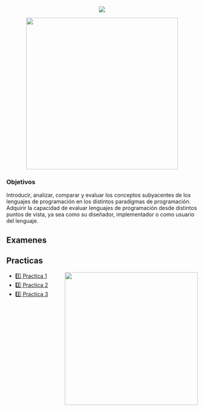 ﻿
<div align="center"> 
<img src="https://readme-typing-svg.demolab.com?font=Fira+Code&size=25&duration=1800&pause=1000&color=ff8000 &center=true&width=1000&lines=💻 Conceptos y Paradigmas de Lenguajes de Programación 💻"/>
</div>

<div width="400" align="center"> 
  <p><img  width="400" src="https://media.tenor.com/y0HnKKbCPAoAAAAM/duck-dancing-duck.gif"></p>

</div>


<h3>Objetivos</h3>
Introducir, analizar, comparar y evaluar los conceptos subyacentes de los lenguajes de programación en los
distintos paradigmas de programación.
Adquirir la capacidad de evaluar lenguajes de programación desde distintos puntos de vista, ya sea como
su diseñador, implementador o como usuario del lenguaje.



<h2>Examenes</h2>




<h2>Practicas</h2>

<p><img  width="350" align='right' src=https://media1.tenor.com/m/Xp7PDEWKhb8AAAAd/%D0%BA%D0%B8%D0%B1%D0%B5%D1%80%D0%BF%D0%B0%D0%BD%D0%BA.gif"></p>


- [1️⃣ Practica 1](/PRACTICA/Practica1/Practica1.md)
- [2️⃣ Practica 2](/PRACTICA/Practica2/Practica2.md)
- [3️⃣ Practica 3](/PRACTICA/Practica3/Practica3.md)